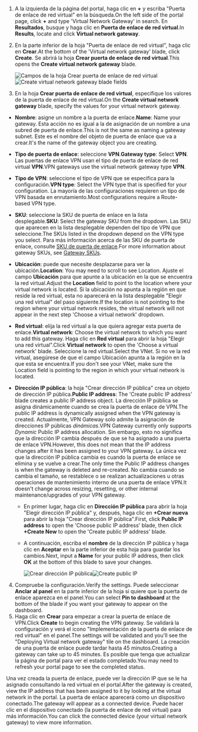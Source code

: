 1. <span data-ttu-id="9c2c7-101">A la izquierda de la página del portal, haga clic en **+** y escriba "Puerta de enlace de red virtual" en la búsqueda.</span><span class="sxs-lookup"><span data-stu-id="9c2c7-101">On the left side of the portal page, click **+** and type 'Virtual Network Gateway' in search.</span></span> <span data-ttu-id="9c2c7-102">En **Resultados**, busque y haga clic en **Puerta de enlace de red virtual**.</span><span class="sxs-lookup"><span data-stu-id="9c2c7-102">In **Results**, locate and click **Virtual network gateway**.</span></span>
2. <span data-ttu-id="9c2c7-103">En la parte inferior de la hoja "Puerta de enlace de red virtual", haga clic en **Crear**.</span><span class="sxs-lookup"><span data-stu-id="9c2c7-103">At the bottom of the 'Virtual network gateway' blade, click **Create**.</span></span> <span data-ttu-id="9c2c7-104">Se abrirá la hoja **Crear puerta de enlace de red virtual**.</span><span class="sxs-lookup"><span data-stu-id="9c2c7-104">This opens the **Create virtual network gateway** blade.</span></span>

    <span data-ttu-id="9c2c7-105">![Campos de la hoja Crear puerta de enlace de red virtual](./media/vpn-gateway-add-gw-s2s-rm-portal-include/vnet_gw.png "Nueva puerta de enlace")</span><span class="sxs-lookup"><span data-stu-id="9c2c7-105">![Create virtual network gateway blade fields](./media/vpn-gateway-add-gw-s2s-rm-portal-include/vnet_gw.png "New gateway")</span></span>

3. <span data-ttu-id="9c2c7-106">En la hoja **Crear puerta de enlace de red virtual**, especifique los valores de la puerta de enlace de red virtual.</span><span class="sxs-lookup"><span data-stu-id="9c2c7-106">On the **Create virtual network gateway** blade, specify the values for your virtual network gateway.</span></span>

  - <span data-ttu-id="9c2c7-107">**Nombre**: asigne un nombre a la puerta de enlace.</span><span class="sxs-lookup"><span data-stu-id="9c2c7-107">**Name**: Name your gateway.</span></span> <span data-ttu-id="9c2c7-108">Esta acción no es igual a la de asignación de un nombre a una subred de puerta de enlace.</span><span class="sxs-lookup"><span data-stu-id="9c2c7-108">This is not the same as naming a gateway subnet.</span></span> <span data-ttu-id="9c2c7-109">Este es el nombre del objeto de puerta de enlace que va a crear.</span><span class="sxs-lookup"><span data-stu-id="9c2c7-109">It's the name of the gateway object you are creating.</span></span>
  - <span data-ttu-id="9c2c7-110">**Tipo de puerta de enlace**: seleccione **VPN**.</span><span class="sxs-lookup"><span data-stu-id="9c2c7-110">**Gateway type**: Select **VPN**.</span></span> <span data-ttu-id="9c2c7-111">Las puertas de enlace VPN usan el tipo de puerta de enlace de red virtual **VPN**.</span><span class="sxs-lookup"><span data-stu-id="9c2c7-111">VPN gateways use the virtual network gateway type **VPN**.</span></span> 
  - <span data-ttu-id="9c2c7-112">**Tipo de VPN**: seleccione el tipo de VPN que se especifica para la configuración.</span><span class="sxs-lookup"><span data-stu-id="9c2c7-112">**VPN type**: Select the VPN type that is specified for your configuration.</span></span> <span data-ttu-id="9c2c7-113">La mayoría de las configuraciones requieren un tipo de VPN basada en enrutamiento.</span><span class="sxs-lookup"><span data-stu-id="9c2c7-113">Most configurations require a Route-based VPN type.</span></span>
  - <span data-ttu-id="9c2c7-114">**SKU**: seleccione la SKU de puerta de enlace en la lista desplegable.</span><span class="sxs-lookup"><span data-stu-id="9c2c7-114">**SKU**: Select the gateway SKU from the dropdown.</span></span> <span data-ttu-id="9c2c7-115">Las SKU que aparecen en la lista desplegable dependen del tipo de VPN que seleccione.</span><span class="sxs-lookup"><span data-stu-id="9c2c7-115">The SKUs listed in the dropdown depend on the VPN type you select.</span></span> <span data-ttu-id="9c2c7-116">Para más información acerca de las SKU de puerta de enlace, consulte [SKU de puerta de enlace](../articles/vpn-gateway/vpn-gateway-about-vpn-gateway-settings.md#gwsku).</span><span class="sxs-lookup"><span data-stu-id="9c2c7-116">For more information about gateway SKUs, see [Gateway SKUs](../articles/vpn-gateway/vpn-gateway-about-vpn-gateway-settings.md#gwsku).</span></span>
  - <span data-ttu-id="9c2c7-117">**Ubicación**: puede que necesite desplazarse para ver la ubicación.</span><span class="sxs-lookup"><span data-stu-id="9c2c7-117">**Location**: You may need to scroll to see Location.</span></span> <span data-ttu-id="9c2c7-118">Ajuste el campo **Ubicación** para que apunte a la ubicación en la que se encuentra la red virtual.</span><span class="sxs-lookup"><span data-stu-id="9c2c7-118">Adjust the **Location** field to point to the location where your virtual network is located.</span></span> <span data-ttu-id="9c2c7-119">Si la ubicación no apunta a la región en que reside la red virtual, esta no aparecerá en la lista desplegable "Elegir una red virtual" del paso siguiente.</span><span class="sxs-lookup"><span data-stu-id="9c2c7-119">If the location is not pointing to the region where your virtual network resides, the virtual network will not appear in the next step 'Choose a virtual network' dropdown.</span></span>
  - <span data-ttu-id="9c2c7-120">**Red virtual**: elija la red virtual a la que quiera agregar esta puerta de enlace.</span><span class="sxs-lookup"><span data-stu-id="9c2c7-120">**Virtual network**: Choose the virtual network to which you want to add this gateway.</span></span> <span data-ttu-id="9c2c7-121">Haga clic en **Red virtual** para abrir la hoja "Elegir una red virtual".</span><span class="sxs-lookup"><span data-stu-id="9c2c7-121">Click **Virtual network** to open the 'Choose a virtual network' blade.</span></span> <span data-ttu-id="9c2c7-122">Seleccione la red virtual.</span><span class="sxs-lookup"><span data-stu-id="9c2c7-122">Select the VNet.</span></span> <span data-ttu-id="9c2c7-123">Si no ve la red virtual, asegúrese de que el campo Ubicación apunta a la región en la que esta se encuentra.</span><span class="sxs-lookup"><span data-stu-id="9c2c7-123">If you don't see your VNet, make sure the Location field is pointing to the region in which your virtual network is located.</span></span>
  - <span data-ttu-id="9c2c7-124">**Dirección IP pública**: la hoja "Crear dirección IP pública" crea un objeto de dirección IP pública.</span><span class="sxs-lookup"><span data-stu-id="9c2c7-124">**Public IP address**: The 'Create public IP address' blade creates a public IP address object.</span></span> <span data-ttu-id="9c2c7-125">La dirección IP pública se asigna dinámicamente cuando se crea la puerta de enlace de VPN.</span><span class="sxs-lookup"><span data-stu-id="9c2c7-125">The public IP address is dynamically assigned when the VPN gateway is created.</span></span> <span data-ttu-id="9c2c7-126">Actualmente, VPN Gateway solo admite la asignación de direcciones IP públicas *dinámicas*.</span><span class="sxs-lookup"><span data-stu-id="9c2c7-126">VPN Gateway currently only supports *Dynamic* Public IP address allocation.</span></span> <span data-ttu-id="9c2c7-127">Sin embargo, esto no significa que la dirección IP cambia después de que se ha asignado a una puerta de enlace VPN.</span><span class="sxs-lookup"><span data-stu-id="9c2c7-127">However, this does not mean that the IP address changes after it has been assigned to your VPN gateway.</span></span> <span data-ttu-id="9c2c7-128">La única vez que la dirección IP pública cambia es cuando la puerta de enlace se elimina y se vuelve a crear.</span><span class="sxs-lookup"><span data-stu-id="9c2c7-128">The only time the Public IP address changes is when the gateway is deleted and re-created.</span></span> <span data-ttu-id="9c2c7-129">No cambia cuando se cambia el tamaño, se restablece o se realizan actualizaciones u otras operaciones de mantenimiento interno de una puerta de enlace VPN.</span><span class="sxs-lookup"><span data-stu-id="9c2c7-129">It doesn't change across resizing, resetting, or other internal maintenance/upgrades of your VPN gateway.</span></span>

    - <span data-ttu-id="9c2c7-130">En primer lugar, haga clic en **Dirección IP pública** para abrir la hoja "Elegir dirección IP pública" y, después, haga clic en **+Crear nueva** para abrir la hoja "Crear dirección IP pública".</span><span class="sxs-lookup"><span data-stu-id="9c2c7-130">First, click **Public IP address** to open the 'Choose public IP address' blade, then click **+Create New** to open the 'Create public IP address' blade.</span></span>
    - <span data-ttu-id="9c2c7-131">A continuación, escriba el **nombre** de la dirección IP pública y haga clic en **Aceptar** en la parte inferior de esta hoja para guardar los cambios.</span><span class="sxs-lookup"><span data-stu-id="9c2c7-131">Next, input a **Name** for your public IP address, then click **OK** at the bottom of this blade to save your changes.</span></span>

      <span data-ttu-id="9c2c7-132">![Crear dirección IP pública](./media/vpn-gateway-add-gw-s2s-rm-portal-include/pip.png "Crear PIP")</span><span class="sxs-lookup"><span data-stu-id="9c2c7-132">![Create public IP](./media/vpn-gateway-add-gw-s2s-rm-portal-include/pip.png "Create PIP")</span></span>

4. <span data-ttu-id="9c2c7-133">Compruebe la configuración.</span><span class="sxs-lookup"><span data-stu-id="9c2c7-133">Verify the settings.</span></span> <span data-ttu-id="9c2c7-134">Puede seleccionar **Anclar al panel** en la parte inferior de la hoja si quiere que la puerta de enlace aparezca en el panel.</span><span class="sxs-lookup"><span data-stu-id="9c2c7-134">You can select **Pin to dashboard** at the bottom of the blade if you want your gateway to appear on the dashboard.</span></span> 
5. <span data-ttu-id="9c2c7-135">Haga clic en **Crear** para empezar a crear la puerta de enlace de VPN.</span><span class="sxs-lookup"><span data-stu-id="9c2c7-135">Click **Create** to begin creating the VPN gateway.</span></span> <span data-ttu-id="9c2c7-136">Se validará la configuración y verá el icono "Implementación de la puerta de enlace de red virtual" en el panel.</span><span class="sxs-lookup"><span data-stu-id="9c2c7-136">The settings will be validated and you'll see the "Deploying Virtual network gateway" tile on the dashboard.</span></span> <span data-ttu-id="9c2c7-137">La creación de una puerta de enlace puede tardar hasta 45 minutos.</span><span class="sxs-lookup"><span data-stu-id="9c2c7-137">Creating a gateway can take up to 45 minutes.</span></span> <span data-ttu-id="9c2c7-138">Es posible que tenga que actualizar la página de portal para ver el estado completado.</span><span class="sxs-lookup"><span data-stu-id="9c2c7-138">You may need to refresh your portal page to see the completed status.</span></span>

<span data-ttu-id="9c2c7-139">Una vez creada la puerta de enlace, puede ver la dirección IP que se le ha asignado consultando la red virtual en el portal.</span><span class="sxs-lookup"><span data-stu-id="9c2c7-139">After the gateway is created, view the IP address that has been assigned to it by looking at the virtual network in the portal.</span></span> <span data-ttu-id="9c2c7-140">La puerta de enlace aparecerá como un dispositivo conectado.</span><span class="sxs-lookup"><span data-stu-id="9c2c7-140">The gateway will appear as a connected device.</span></span> <span data-ttu-id="9c2c7-141">Puede hacer clic en el dispositivo conectado (la puerta de enlace de red virtual) para más información.</span><span class="sxs-lookup"><span data-stu-id="9c2c7-141">You can click the connected device (your virtual network gateway) to view more information.</span></span>